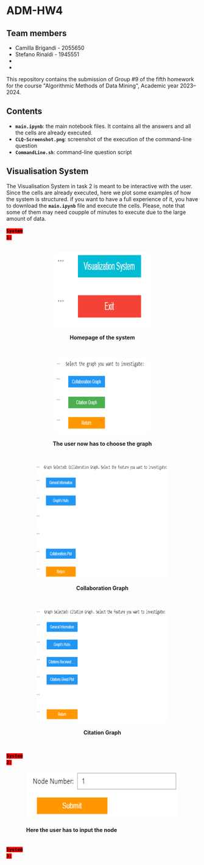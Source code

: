 # ADM-HW4

## Team members
* Camilla Brigandi - 2055650
* Stefano Rinaldi - 1945551
* 
*


This repository contains the submission of Group #9 of the fifth homework for the course "Algorithmic Methods of Data Mining", Academic year 2023–2024.

## Contents

* __`main.ipynb`__: the main notebook files. It contains all the answers and all the cells are already executed.
* __`CLQ-Screenshot.png`__: screenshot of the execution of the command-line question
* __`CommandLine.sh`__: command-line question script

## Visualisation System

The Visualisation System in task 2 is meant to be interactive with the user. Since the cells are already executed, here we plot some examples of how the system is structured. if you want to have a full experience of it, you have to download the __`main.ipynb`__ file and execute the cells. Please, note that some of them may need coupple of minutes to execute due to the large amount of data.


<code style="background:red;color:black">**System 1:**</code> <br>

<div style="display: flex; flex-wrap: wrap; justify-content: space-around; align-items: center;">
  <div style="text-align: center; margin: 15px;">
    <img src="images/home.png" width="250" height="200" alt="Home Image">
    <p><strong>Homepage of the system</strong></p>
  </div>
  <div style="text-align: center; margin: 15px;">
    <img src="images/graphs.png" width="250" height="200" alt="Graphs Image">
    <p><strong>The user now has to choose the graph</strong></p>
  </div>
  <div style="text-align: center; margin: 15px;">
    <img src="images/collaboration_graph.png" width="350" height="300" alt="Collaboration Graph Image">
    <p><strong>Collaboration Graph</strong></p>
  </div>
  <div style="text-align: center; margin: 15px;">
    <img src="images/Citation_graph.png" width="350" height="300" alt="Citation Graph Image">
    <p><strong>Citation Graph</strong></p>
  </div>
</div>


<code style="background:red;color:black">**System 2:**</code> <br>

<div style="display: flex; justify-content: center;">
    <div style="margin: 5px; text-align: left;">
        <img src="images/submit.png" width="400" height="125" alt="Image Alt Text">
        <p><strong>Here the user has to input the node</strong></p>
    </div>
</div>


<code style="background:red;color:black">**System 3:**</code> <br>
